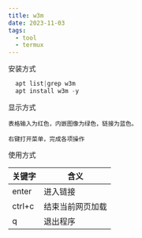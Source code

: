 ```yaml
---
title: w3m
date: 2023-11-03
tags:
  - tool
  - termux
---
```


安装方式

```powershell
  apt list|grep w3m
  apt install w3m -y
```

显示方式

```
表格输入为红色，内嵌图像为绿色，链接为蓝色。

右键打开菜单，完成各项操作
```

使用方式

|关键字|含义|
|--|--|
|enter|进入链接|
|ctrl+c|结束当前网页加载|
|q|退出程序|


